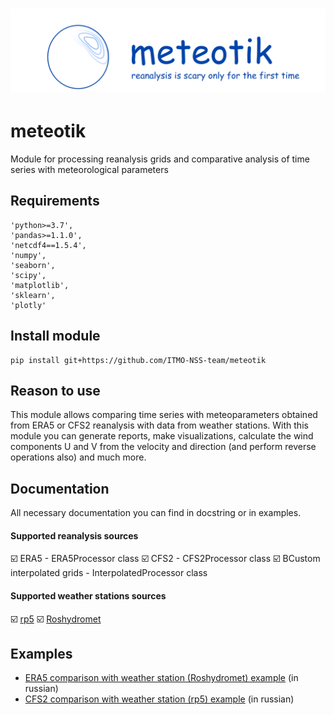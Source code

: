 # ![meteotik_logo.png](https://raw.githubusercontent.com/ITMO-NSS-team/meteotik/main/media/meteotik_logo.png)

# meteotik
Module for processing reanalysis grids and comparative analysis of 
time series with meteorological parameters

## Requirements
    'python>=3.7',
    'pandas>=1.1.0',
    'netcdf4==1.5.4',
    'numpy',
    'seaborn',
    'scipy',
    'matplotlib',
    'sklearn',
    'plotly'

## Install module
    pip install git+https://github.com/ITMO-NSS-team/meteotik

## Reason to use
This module allows comparing time series with meteoparameters obtained from ERA5 or 
CFS2 reanalysis with data from weather stations. With this module you can generate 
reports, make visualizations, calculate the wind components U and V from the velocity
 and direction (and perform reverse operations also) and much more.

## Documentation
All necessary documentation you can find in docstring or in examples.

#### Supported reanalysis sources

☑️ ERA5 - ERA5Processor class
☑️ CFS2 - CFS2Processor class
☑️ BCustom interpolated grids - InterpolatedProcessor class  

#### Supported weather stations sources

☑️ [rp5](https://rp5.ru/%D0%9F%D0%BE%D0%B3%D0%BE%D0%B4%D0%B0_%D0%B2_%D0%BC%D0%B8%D1%80%D0%B5)
☑️ [Roshydromet](http://meteo.ru/data/163-basic-parameters)

## Examples 
* [ERA5 comparison with weather station (Roshydromet) example](https://github.com/ITMO-NSS-team/meteotik/blob/main/examples/ERA5_example.ipynb) 
(in russian)
* [CFS2 comparison with weather station (rp5) example](https://github.com/ITMO-NSS-team/meteotik/blob/main/examples/CFS2_example.ipynb) 
(in russian)
